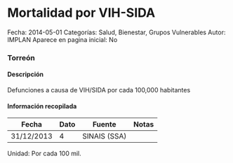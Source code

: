 Mortalidad por VIH-SIDA
=====

Fecha: 2014-05-01
Categorías: Salud, Bienestar, Grupos Vulnerables
Autor: IMPLAN
Aparece en pagina inicial: No

### Torreón

#### Descripción

Defunciones a causa de VIH/SIDA por cada 100,000 habitantes

<!-- break -->

#### Información recopilada

<table class="table table-hover table-bordered matriz">
  <thead>
    <tr><th>Fecha</th><th>Dato</th><th>Fuente</th><th>Notas</th></tr>
  </thead>
  <tbody>
    <tr><td class="centrado">31/12/2013</td><td class="derecha">4</td><td>SINAIS (SSA)</td><td></td></tr>
  </tbody>
</table>

Unidad: Por cada 100 mil.
